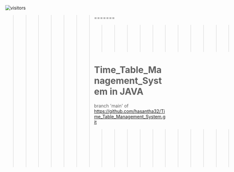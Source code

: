 ![visitors](https://visitor-badge.glitch.me/badge?page_id=hasantha32.hasantha32)
>>>>>>> =======
>>>>>>> >>>>>>> >>>>>>> >>>>>>> >>>>>>> >>>>>>> =====
>>>>>>> >>>>>>> >>>>>>> >>>>>>> >>>>>>> >>>>>>> 
>>>>>>> Time_Table_Management_System in JAVA
>>>>>>> =====
>>>>>>> branch 'main' of https://github.com/hasantha32/Time_Table_Management_System.git
>>>>>>> 
>>>>>>> >>>>>>> >>>>>>> >>>>>>> >>>>>>>=======
